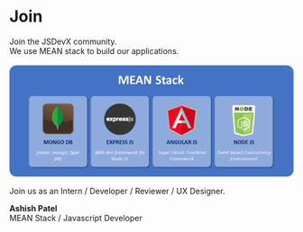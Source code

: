 # Join
Join the JSDevX community.\
We use MEAN stack to build our applications.\
\
![MEAN Stack : MongoDB, Express.js, Angular.js, Node.js](https://raw.githubusercontent.com/JSDevx/join/master/MEAN-image.png)

Join us as an Intern / Developer / Reviewer / UX Designer.

**Ashish Patel** \
MEAN Stack / Javascript Developer
